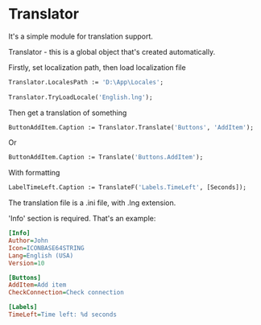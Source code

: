 # Translator
It's a simple module for translation support.

Translator - this is a global object that's created automatically.

Firstly, set localization path, then load localization file

```pascal
Translator.LocalesPath := 'D:\App\Locales';
 
Translator.TryLoadLocale('English.lng');
```
Then get a translation of something

```pascal
ButtonAddItem.Caption := Translator.Translate('Buttons', 'AddItem');
```
Or
```pascal
ButtonAddItem.Caption := Translate('Buttons.AddItem');
```
With formatting
```pascal
LabelTimeLeft.Caption := TranslateF('Labels.TimeLeft', [Seconds]);
```

The translation file is a .ini file, with .lng extension.

'Info' section is required. That's an example:

```ini
[Info]
Author=John
Icon=ICONBASE64STRING
Lang=English (USA)
Version=10

[Buttons]
AddItem=Add item
CheckConnection=Check connection

[Labels]
TimeLeft=Time left: %d seconds
```
